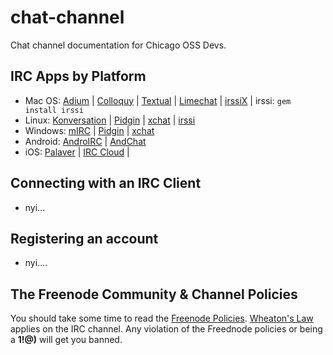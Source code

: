 # chat-channel

Chat channel documentation for Chicago OSS Devs.

## IRC Apps by Platform

* Mac OS: [Adium](https://adium.im/) | [Colloquy](http://colloquy.info/project/) | [Textual](https://www.codeux.com/textual/) | [Limechat](http://limechat.net/mac/) | [irssiX](http://adlr.info/?Irssix) | irssi: `gem install irssi`
* Linux: [Konversation](https://konversation.kde.org/) | [Pidgin](http://www.pidgin.im/) | [xchat](http://xchat.org/) | [irssi](http://www.irssi.org/)
* Windows: [mIRC](http://www.mirc.com/get.html) | [Pidgin](http://www.pidgin.im/) | [xchat](https://hexchat.github.io/)
* Android: [AndroIRC](https://play.google.com/store/apps/details?id=com.androirc&hl=en) | [AndChat](https://play.google.com/store/apps/details?id=net.andchat&hl=en)
* iOS: [Palaver](https://palaverapp.com/) | [IRC Cloud](https://blog.irccloud.com/ios-app-announcement/) | 

## Connecting with an IRC Client

- nyi...


## Registering an account

- nyi....


## The Freenode Community & Channel Policies

You should take some time to read the [Freenode Policies](http://freenode.net/channel_guidelines.shtml). [Wheaton's Law](http://www.urbandictionary.com/define.php?term=Wheaton%27s+Law) applies on the IRC channel. Any violation of the Freednode policies or being a **1!@)** will get you banned.
